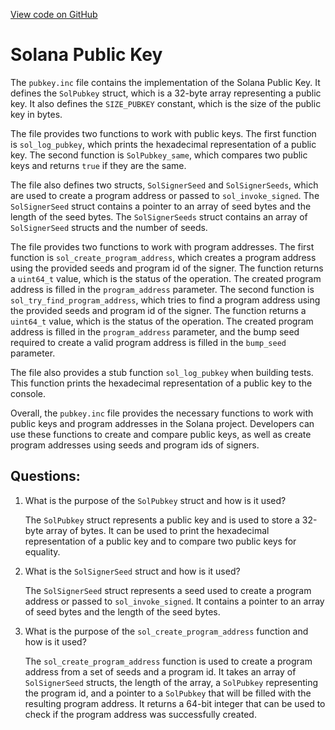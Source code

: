 [View code on GitHub](https://github.com/solana-labs/solana/blob/master/sdk/bpf/c/inc/sol/inc/pubkey.inc)

# Solana Public Key

The `pubkey.inc` file contains the implementation of the Solana Public Key. It defines the `SolPubkey` struct, which is a 32-byte array representing a public key. It also defines the `SIZE_PUBKEY` constant, which is the size of the public key in bytes.

The file provides two functions to work with public keys. The first function is `sol_log_pubkey`, which prints the hexadecimal representation of a public key. The second function is `SolPubkey_same`, which compares two public keys and returns `true` if they are the same.

The file also defines two structs, `SolSignerSeed` and `SolSignerSeeds`, which are used to create a program address or passed to `sol_invoke_signed`. The `SolSignerSeed` struct contains a pointer to an array of seed bytes and the length of the seed bytes. The `SolSignerSeeds` struct contains an array of `SolSignerSeed` structs and the number of seeds.

The file provides two functions to work with program addresses. The first function is `sol_create_program_address`, which creates a program address using the provided seeds and program id of the signer. The function returns a `uint64_t` value, which is the status of the operation. The created program address is filled in the `program_address` parameter. The second function is `sol_try_find_program_address`, which tries to find a program address using the provided seeds and program id of the signer. The function returns a `uint64_t` value, which is the status of the operation. The created program address is filled in the `program_address` parameter, and the bump seed required to create a valid program address is filled in the `bump_seed` parameter.

The file also provides a stub function `sol_log_pubkey` when building tests. This function prints the hexadecimal representation of a public key to the console.

Overall, the `pubkey.inc` file provides the necessary functions to work with public keys and program addresses in the Solana project. Developers can use these functions to create and compare public keys, as well as create program addresses using seeds and program ids of signers.
## Questions: 
 1. What is the purpose of the `SolPubkey` struct and how is it used?
    
    The `SolPubkey` struct represents a public key and is used to store a 32-byte array of bytes. It can be used to print the hexadecimal representation of a public key and to compare two public keys for equality.

2. What is the `SolSignerSeed` struct and how is it used?
    
    The `SolSignerSeed` struct represents a seed used to create a program address or passed to `sol_invoke_signed`. It contains a pointer to an array of seed bytes and the length of the seed bytes.

3. What is the purpose of the `sol_create_program_address` function and how is it used?
    
    The `sol_create_program_address` function is used to create a program address from a set of seeds and a program id. It takes an array of `SolSignerSeed` structs, the length of the array, a `SolPubkey` representing the program id, and a pointer to a `SolPubkey` that will be filled with the resulting program address. It returns a 64-bit integer that can be used to check if the program address was successfully created.